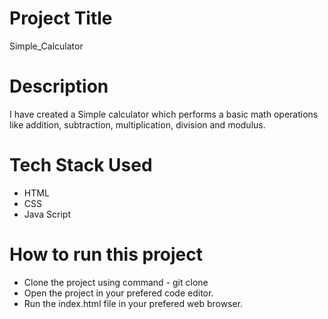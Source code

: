 # Project Title
Simple_Calculator

# Description
I have created a Simple calculator which performs a basic math operations like addition, subtraction, multiplication, division and modulus.

# Tech Stack Used
* HTML
* CSS
* Java Script
  
# How to run this project
* Clone the project using command - git clone 
* Open the project in your prefered code editor.
* Run the index.html file in your prefered web browser.
